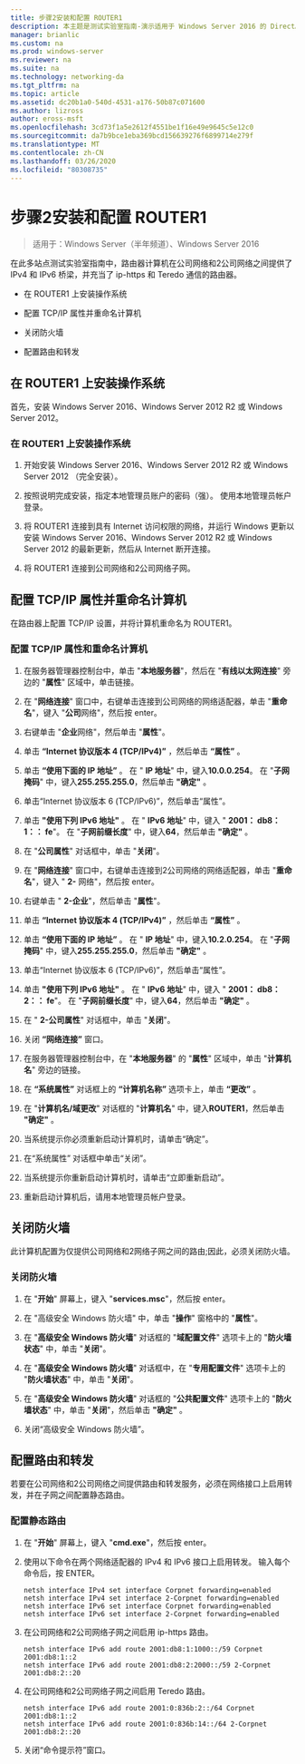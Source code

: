 ```yaml
---
title: 步骤2安装和配置 ROUTER1
description: 本主题是测试实验室指南-演示适用于 Windows Server 2016 的 DirectAccess 多站点部署的一部分
manager: brianlic
ms.custom: na
ms.prod: windows-server
ms.reviewer: na
ms.suite: na
ms.technology: networking-da
ms.tgt_pltfrm: na
ms.topic: article
ms.assetid: dc20b1a0-540d-4531-a176-50b87c071600
ms.author: lizross
author: eross-msft
ms.openlocfilehash: 3cd73f1a5e2612f4551be1f16e49e9645c5e12c0
ms.sourcegitcommit: da7b9bce1eba369bcd156639276f6899714e279f
ms.translationtype: MT
ms.contentlocale: zh-CN
ms.lasthandoff: 03/26/2020
ms.locfileid: "80308735"
---
```

# <a name="step-2-install-and-configure-router1"></a>步骤2安装和配置 ROUTER1

>适用于：Windows Server（半年频道）、Windows Server 2016

在此多站点测试实验室指南中，路由器计算机在公司网络和2公司网络之间提供了 IPv4 和 IPv6 桥梁，并充当了 ip-https 和 Teredo 通信的路由器。  
  
- 在 ROUTER1 上安装操作系统 
  
- 配置 TCP/IP 属性并重命名计算机  
  
- 关闭防火墙
  
- 配置路由和转发
  
## <a name="install-the-operating-system-on-router1"></a>在 ROUTER1 上安装操作系统  
首先，安装 Windows Server 2016、Windows Server 2012 R2 或 Windows Server 2012。  
  
### <a name="to-install-the-operating-system-on-router1"></a>在 ROUTER1 上安装操作系统  
  
1.  开始安装 Windows Server 2016、Windows Server 2012 R2 或 Windows Server 2012 （完全安装）。  
  
2.  按照说明完成安装，指定本地管理员账户的密码（强）。 使用本地管理员帐户登录。  
  
3.  将 ROUTER1 连接到具有 Internet 访问权限的网络，并运行 Windows 更新以安装 Windows Server 2016、Windows Server 2012 R2 或 Windows Server 2012 的最新更新，然后从 Internet 断开连接。  
  
4.  将 ROUTER1 连接到公司网络和2公司网络子网。  
  
## <a name="configure-tcpip-properties-and-rename-the-computer"></a>配置 TCP/IP 属性并重命名计算机  
在路由器上配置 TCP/IP 设置，并将计算机重命名为 ROUTER1。  
  
### <a name="to-configure-tcpip-properties-and-rename-the-computer"></a>配置 TCP/IP 属性和重命名计算机  
  
1.  在服务器管理器控制台中，单击 "**本地服务器**"，然后在 "**有线以太网连接**" 旁边的 "**属性**" 区域中，单击链接。  
  
2.  在 "**网络连接**" 窗口中，右键单击连接到公司网络的网络适配器，单击 "**重命名**"，键入 "**公司**网络"，然后按 enter。  
  
3.  右键单击 "**企业**网络"，然后单击 "**属性**"。  
  
4.  单击 **“Internet 协议版本 4 (TCP/IPv4)”** ，然后单击 **“属性”** 。  
  
5.  单击 **“使用下面的 IP 地址”** 。 在 " **IP 地址**" 中，键入**10.0.0.254**。 在 "**子网掩码**" 中，键入**255.255.255.0**，然后单击 **"确定"** 。  
  
6.  单击“Internet 协议版本 6 (TCP/IPv6)”，然后单击“属性”。  
  
7.  单击 **"使用下列 IPv6 地址"** 。 在 " **IPv6 地址**" 中，键入 " **2001： db8：1：： fe**"。 在 "**子网前缀长度**" 中，键入**64**，然后单击 **"确定"** 。  
  
8.  在 "**公司属性**" 对话框中，单击 "**关闭**"。  
  
9. 在 "**网络连接**" 窗口中，右键单击连接到2公司网络的网络适配器，单击 "**重命名**"，键入 " **2-** 网络"，然后按 enter。  
  
10. 右键单击 " **2-企业**"，然后单击 "**属性**"。  
  
11. 单击 **“Internet 协议版本 4 (TCP/IPv4)”** ，然后单击 **“属性”** 。  
  
12. 单击 **“使用下面的 IP 地址”** 。 在 " **IP 地址**" 中，键入**10.2.0.254**。 在 "**子网掩码**" 中，键入**255.255.255.0**，然后单击 **"确定"** 。  
  
13. 单击“Internet 协议版本 6 (TCP/IPv6)”，然后单击“属性”。  
  
14. 单击 **"使用下列 IPv6 地址"** 。 在 " **IPv6 地址**" 中，键入 " **2001： db8：2：： fe**"。 在 "**子网前缀长度**" 中，键入**64**，然后单击 **"确定"** 。  
  
15. 在 " **2-公司属性**" 对话框中，单击 "**关闭**"。  
  
16. 关闭 **“网络连接”** 窗口。  
  
17. 在服务器管理器控制台中，在 "**本地服务器**" 的 "**属性**" 区域中，单击 "**计算机名**" 旁边的链接。  
  
18. 在 **“系统属性”** 对话框上的 **“计算机名称”** 选项卡上，单击 **“更改”** 。  
  
19. 在 "**计算机名/域更改**" 对话框的 "**计算机名**" 中，键入**ROUTER1**，然后单击 **"确定"** 。  
  
20. 当系统提示你必须重新启动计算机时，请单击“确定”。  
  
21. 在“系统属性” 对话框中单击“关闭”。  
  
22. 当系统提示你重新启动计算机时，请单击“立即重新启动”。  
  
23. 重新启动计算机后，请用本地管理员帐户登录。  
  
## <a name="turn-off-the-firewall"></a>关闭防火墙  
此计算机配置为仅提供公司网络和2网络子网之间的路由;因此，必须关闭防火墙。  
  
### <a name="to-turn-off-the-firewall"></a>关闭防火墙  
  
1.  在 "**开始**" 屏幕上，键入 "**services.msc**"，然后按 enter。  
  
2.  在 "高级安全 Windows 防火墙" 中，单击 "**操作**" 窗格中的 "**属性**"。  
  
3.  在 "**高级安全 Windows 防火墙**" 对话框的 "**域配置文件**" 选项卡上的 "**防火墙状态**" 中，单击 "**关闭**"。  
  
4.  在 "**高级安全 Windows 防火墙**" 对话框中，在 "**专用配置文件**" 选项卡上的 "**防火墙状态**" 中，单击 "**关闭**"。  
  
5.  在 "**高级安全 Windows 防火墙**" 对话框的 "**公共配置文件**" 选项卡上的 "**防火墙状态**" 中，单击 "**关闭**"，然后单击 **"确定"** 。  
  
6.  关闭“高级安全 Windows 防火墙”。  
  
## <a name="configure-routing-and-forwarding"></a>配置路由和转发  
若要在公司网络和2公司网络之间提供路由和转发服务，必须在网络接口上启用转发，并在子网之间配置静态路由。  
  
### <a name="to-configure-static-routes"></a>配置静态路由  
  
1.  在 "**开始**" 屏幕上，键入 "**cmd.exe**"，然后按 enter。  
  
2.  使用以下命令在两个网络适配器的 IPv4 和 IPv6 接口上启用转发。 输入每个命令后，按 ENTER。  
  
    ```  
    netsh interface IPv4 set interface Corpnet forwarding=enabled  
    netsh interface IPv4 set interface 2-Corpnet forwarding=enabled  
    netsh interface IPv6 set interface Corpnet forwarding=enabled  
    netsh interface IPv6 set interface 2-Corpnet forwarding=enabled  
    ```  
  
3.  在公司网络和2公司网络子网之间启用 ip-https 路由。  
  
    ```  
    netsh interface IPv6 add route 2001:db8:1:1000::/59 Corpnet 2001:db8:1::2  
    netsh interface IPv6 add route 2001:db8:2:2000::/59 2-Corpnet 2001:db8:2::20  
    ```  
  
4.  在公司网络和2公司网络子网之间启用 Teredo 路由。  
  
    ```  
    netsh interface IPv6 add route 2001:0:836b:2::/64 Corpnet 2001:db8:1::2  
    netsh interface IPv6 add route 2001:0:836b:14::/64 2-Corpnet 2001:db8:2::20  
    ```  
  
5.  关闭“命令提示符”窗口。
